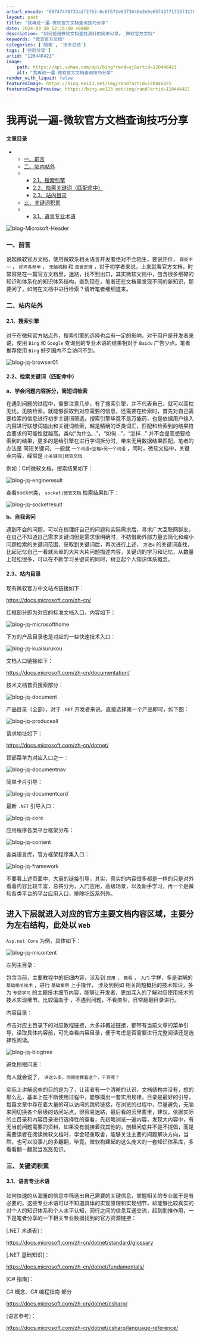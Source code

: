 ```yaml
---
arturl_encode: "68747470733a2f2f62:6c6f672e6373646e2e6e65742f71715f32383830363334392f:61727469636c652f64657461696c732f313230343436343231"
layout: post
title: "我再说一遍-微软官方文档查询技巧分享"
date: 2024-03-30 12:15:50 +0800
description: "如何使用微软文档查找资料的简单分享。_微软官方文档"
keywords: "微软官方文档"
categories: ['随笔', '技术总结']
tags: ['经验分享']
artid: "120446421"
image:
    path: https://api.vvhan.com/api/bing?rand=sj&artid=120446421
    alt: "我再说一遍-微软官方文档查询技巧分享"
render_with_liquid: false
featuredImage: https://bing.ee123.net/img/rand?artid=120446421
featuredImagePreview: https://bing.ee123.net/img/rand?artid=120446421
---
```


# 我再说一遍-微软官方文档查询技巧分享

#### 文章目录

* + [一、前言](#_3)
  + [二、站内站外](#_7)
  + - [2.1、搜索引擎](#21_9)
    - [2.2、检索关键词（匹配命中）](#22_15)
    - [2.3、站内目录](#23_35)
  + [三、关键词积累](#_105)
  + - [3.1、语言专业术语](#31_107)

  
![blog-Microsoft-Header](https://i-blog.csdnimg.cn/blog_migrate/b99c1d0c81cb74b89cccdc3ad08d884d.png)

### 一、前言

说起微软官方文档，使用微软系相关语言开发者绝对不会陌生，要说评价，
`褒贬不一`
，
`好坏各参半`
，
`无脑机翻`
和
`真香定理`
，对于初学者来说，上来就看官方文档，时常容易在一篇官方文档里，迷路，找不到出口，其实微软文档中，包含很多细碎的知识和体系化的知识体系结构，直到现在，笔者还在文档里发现不同的新知识，那要问了，如何在文档中进行检索？请听笔者细细道来。

### 二、站内站外

#### 2.1、搜索引擎

对于在微软官方站点外，搜索引擎的选择也会有一定的影响，对于用户是开发者来说，使用
`Bing`
和
`Google`
查询到的专业术语的结果相对于
`Baidu`
广告少点。笔者推荐使用
`Bing`
好歹国内不会访问不到。

![blog-jq-browser01](https://i-blog.csdnimg.cn/blog_migrate/a167bd2a192e6971665a4dd411188618.png)

#### 2.2、检索关键词（匹配命中）

**a、学会问题内容拆分，简短词检索**

在遇到问题的过程中，需要注意几步，有了搜索引擎，并不代表自己，就可以高枕无忧，无脑检索，就能够获取到对应需要的信息，还需要在检索时，首先对自己需要检索的信息进行初步关键词筛选，搜索引擎毕竟不是万能药，也是依据用户输入内容进行联想词输出和关键词检索，越是精确的泛类词汇，匹配和检索到的结果符合要求的可能性就越高。类似“为什么…”，“如何…”，“怎样…” 并不会提高想要检索到的结果，更多的是给引擎在进行字词拆分时，带来无用数据结果匹配。笔者的办法是 简短关键词，一般就
`一个词语<空格>另一个词语`
，同时，微软文档中，关键点内容，经常是
`小关键词|微软文档`

例如：C#|微软文档，搜索结果如下：

![blog-jq-engineresult](https://i-blog.csdnimg.cn/blog_migrate/f500a8f86c32b06f7d2467995145f577.png)

查看socket类，
`socket|微软文档`
检索结果如下：

![blog-jq-socketresult](https://i-blog.csdnimg.cn/blog_migrate/98965eeab96b27216b2c52a0ba4d6888.png)

**b、自我询问**

遇到不会的问题，可以在梳理好自己的问题和实际需求后，寻求广大互联网群友，在自己不知道自己需求关键词但是需求很明确时，不妨借助外部力量去简化和缩小问题检索的关键词范围，获取到关键词后，再次进行上述，
`方法a`
的关键词查找，比起记忆自己一看就头晕的大片大片问题描述内容，关键词的学习和记忆，从数量上轻松很多，可以在不断学习关键词的同时，树立起个人知识体系概念。

#### 2.3、站内目录

现有微软官方中文站点链接如下：

https://docs.microsoft.com/zh-cn/

红框部分即为对应的标准文档入口，内容如下：

![blog-jq-microsofthome](https://i-blog.csdnimg.cn/blog_migrate/28e09cd491b850a9a5b932b8e2adf2c1.png)

下方的产品目录也是对应的一些快速技术入口：
  
![blog-jq-kuaisurukou](https://i-blog.csdnimg.cn/blog_migrate/98bf62ab811e8a13ad3843a3fdbdb701.png)

文档入口链接如下：

https://docs.microsoft.com/zh-cn/documentation/

技术文档首页搜索部分：

![blog-jq-document](https://i-blog.csdnimg.cn/blog_migrate/1657fa5a88d5255faa6f40e06dd9bce1.png)

产品目录（全部），对于
`.NET`
开发者来说，直接选择第一个产品即可，如下图：

![blog-jq-produceall](https://i-blog.csdnimg.cn/blog_migrate/68f6a821d253329fab3c4241d4f2c138.png)

请求地址如下：

https://docs.microsoft.com/zh-cn/dotnet/

顶部菜单为对应入口之一：

![blog-jq-documentnav](https://i-blog.csdnimg.cn/blog_migrate/373cd7ecaadd0f1bb4eae8f6df8623a8.png)

简单卡片引导：
  
![blog-jq-documentcard](https://i-blog.csdnimg.cn/blog_migrate/433b747618dc5e8ae03e10fbedc3809d.png)

最新
`.NET`
引导入口：

![blog-jq-core](https://i-blog.csdnimg.cn/blog_migrate/9ef2be222388310facfbbefe140f51a3.png)

应用程序各类平台框架分布：

![blog-jq-content](https://i-blog.csdnimg.cn/blog_migrate/648b42df8f2b7af3f91381a30ef123c1.png)

各类语言库，官方框架程序集入口：

![blog-jq-framework](https://i-blog.csdnimg.cn/blog_migrate/2d863230bb311e010c7d3686ac7da5c5.png)

不要看上述页面中，大量的链接引导，其实，真实的内容很多都是一样的只是对外看着内容比较丰富，总共分为，入门应用，高级场景，以及新手学习，再一个是微软各类平台的平台应用入口，排除吃饭系列外。

进入下层就进入对应的官方主要文档内容区域，主要分为左右结构，此处以
`Web`
-
`Asp.net Core`
为例，具体如下：

![blog-jq-micontent](https://i-blog.csdnimg.cn/blog_migrate/7e240bae4cb72b0d7e90fbb5a916f863.png)

左列主目录：

包含当前，主要教程中的细细内容，涉及到
`应用`
，
`教程`
，
`入门`
字样，多是讲解的
`基础相关技术`
，进行
`基础案例`
上手操作， 涉及到例如 相关简短概括的技术知识，多为
`专题学习`
的主题技术细节内容，能够让开发者，更加深入的了解对应使用技术的技术实现细节，比较偏向于 ，不遇到问题，不看类型，日常翻翻目录进行。

内容目录：

点击对应主目录下的对应教程链接，大多非概述链接，都带有当前文章的菜单引导，读取具体内容前，可先查看内容目录，便于考虑是否需要进行完整阅读还是选择性阅读。

![blog-jq-blogtree](https://i-blog.csdnimg.cn/blog_migrate/7597a97c0d3d5c3d55e9109c3938a688.png)

避免刨根问底：

有人就会说了，
`讲这么多，你就给我看这个，干货呢？`

实际上讲解这些的目的是为了，让读者有一个清晰的认识，文档结构并没有，想的那么乱，基本上在不断使用过程中，能够摸出一套实用规律，目录是最好的引导，每篇文章中存在着大量的可以访问的跳转链接，在浏览的过程中，尽量避免，无脑来回切换各个层级的访问站点，很容易迷路，最后看的云里雾里，建议，依据实际的主目录和内容目录进行选择性的查看，先初略浏览一遍内容，发现大内容中，有无当前问题需要的资料，如果没有就接着找其他的。刨根问底并不是不提倡，而是需要读者在阅读微软文档时，学会轻重取舍，能够关注主要的问题解决方向，当然，也可以没事儿的多翻翻，毕竟，微软构建起的这么庞大的一套知识体系库，多看看翻一翻就当涨涨见识。

### 三、关键词积累

#### 3.1、语言专业术语

如何快速的从海量的信息中筛选出自己需要的关键信息，掌握相关的专业属于是有必要的，这些专业术语可以不知道具体的实现原理和实现细节，却能够比较真实的对个人的知识体系和个人水平认知，同行之间的信息互通交流，起到助推作用，一下是笔者分享的一下相关专业数据找到的官方资源链接：

[.NET 术语表]：

https://docs.microsoft.com/zh-cn/dotnet/standard/glossary

[.NET 基础知识]：

https://docs.microsoft.com/zh-cn/dotnet/fundamentals/

[C# 指南]：

C# 概念、C# 编程指南 部分

https://docs.microsoft.com/zh-cn/dotnet/csharp/

[语言参考]：

https://docs.microsoft.com/zh-cn/dotnet/csharp/language-reference/